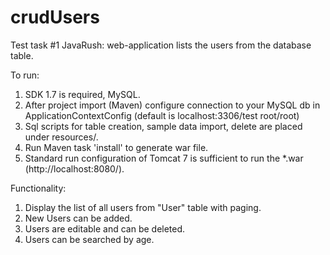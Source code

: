 # crudUsers
Test task #1 JavaRush: web-application lists the users from the database table.

To run:
1. SDK 1.7 is required, MySQL.
2. After project import (Maven) configure connection to your MySQL db in ApplicationContextConfig (default is localhost:3306/test root/root)
3. Sql scripts for table creation, sample data import, delete are placed under resources/.
4. Run Maven task 'install' to generate war file.
3. Standard run configuration of Tomcat 7 is sufficient to run the *.war (http://localhost:8080/).

Functionality:
1. Display the list of all users from "User" table with paging.
2. New Users can be added.
3. Users are editable and can be deleted.
4. Users can be searched by age.



